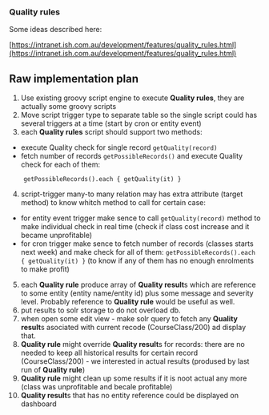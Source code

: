 ### Quality rules

Some ideas described here:

[https://intranet.ish.com.au/development/features/quality_rules.html](https://intranet.ish.com.au/development/features/quality_rules.html)

## Raw implementation plan 

1. Use existing groovy script engine to execute **Quality rules**, they are actually some groovy scripts
2. Move script trigger type to separate table so the single script could has several triggers at a time (start by cron or entity event)
3. each **Quality rules** script should support two methods:
 - execute Quality check for single record `getQuality(record)`
 - fetch number of records `getPossibleRecords()` and execute Quality check for each of them:
```
    getPossibleRecords().each { getQuality(it) }
```
4. script-trigger many-to many relation may has extra attribute (target method) to know whitch method to call for certain case:
 - for entity event trigger make sence to call `getQuality(record)` method to make individual check in real time (check if class cost increase and it became unprofitable)
 - for cron trigger make sence to fetch number of records (classes starts next week) and make check for all of them: `getPossibleRecords().each { getQuality(it) }` (to know if any of them has no enough enrolments to make profit)  
5. each **Quality rule** produce array of **Quality result**s which are reference to some entity (entity name/entity id) plus some message and severity level. Probably reference to  **Quality rule** would be useful as well.
6. put results to solr storage to do not overload db.
7. when open some edit view - make solr query to fetch any **Quality result**s asociated with current recode (CourseClass/200) ad display that.
8. **Quality rule**  might override **Quality result**s for records: there are no needed to keep all historical results for certain record (CourseClass/200) - we interested in actual results (prodused by last run of  **Quality rule**)
9. **Quality rule** might clean up some results if it is noot actual any more (class was unprofitable and becale profitable)
10.  **Quality result**s  that has no entity reference could be displayed on dashboard